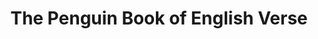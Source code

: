 ---
ref: sol-030-0060
title: "The Penguin Book of English Verse"
author_name: ["unknown author"]
publisher: ["unknown publisher"]
year: "unknown date"
origin: ["United-Kingdom"]
formats: ["book-cover"]
disciplines: ["graphic-design"]
tags:
layout: artifact
status: ["redo"]
published: false
int_published: false
image_count:
date_added: 2023-06-16
batch:
---
